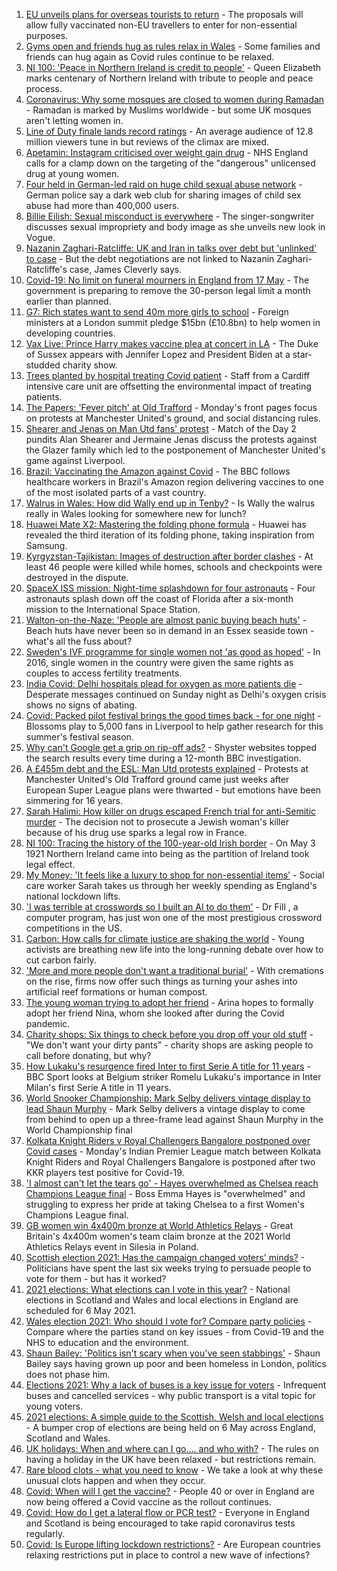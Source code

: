1. [EU unveils plans for overseas tourists to return](https://www.bbc.co.uk/news/world-europe-56970398) - The proposals will allow fully vaccinated non-EU travellers to enter for non-essential purposes.
2. [Gyms open and friends hug as rules relax in Wales](https://www.bbc.co.uk/news/uk-wales-56929301) - Some families and friends can hug again as Covid rules continue to be relaxed.
3. [NI 100: 'Peace in Northern Ireland is credit to people'](https://www.bbc.co.uk/news/uk-northern-ireland-56966270) - Queen Elizabeth marks centenary of Northern Ireland with tribute to people and peace process.
4. [Coronavirus: Why some mosques are closed to women during Ramadan](https://www.bbc.co.uk/news/uk-56937289) - Ramadan is marked by Muslims worldwide - but some UK mosques aren't letting women in.
5. [Line of Duty finale lands record ratings](https://www.bbc.co.uk/news/entertainment-arts-56945425) - An average audience of 12.8 million viewers tune in but reviews of the climax are mixed.
6. [Apetamin: Instagram criticised over weight gain drug](https://www.bbc.co.uk/news/health-56930654) - NHS England calls for a clamp down on the targeting of the "dangerous" unlicensed drug at young women.
7. [Four held in German-led raid on huge child sexual abuse network](https://www.bbc.co.uk/news/world-europe-56969414) - German police say a dark web club for sharing images of child sex abuse had more than 400,000 users.
8. [Billie Eilish: Sexual misconduct is everywhere](https://www.bbc.co.uk/news/entertainment-arts-56969187) - The singer-songwriter discusses sexual impropriety and body image as she unveils new look in Vogue.
9. [Nazanin Zaghari-Ratcliffe: UK and Iran in talks over debt but 'unlinked' to case](https://www.bbc.co.uk/news/uk-56969519) - But the debt negotiations are not linked to Nazanin Zaghari-Ratcliffe's case, James Cleverly says.
10. [Covid-19: No limit on funeral mourners in England from 17 May](https://www.bbc.co.uk/news/uk-56966731) - The government is preparing to remove the 30-person legal limit a month earlier than planned.
11. [G7: Rich states want to send 40m more girls to school](https://www.bbc.co.uk/news/uk-56965963) - Foreign ministers at a London summit pledge $15bn (£10.8bn) to help women in developing countries.
12. [Vax Live: Prince Harry makes vaccine plea at concert in LA](https://www.bbc.co.uk/news/world-us-canada-56969294) - The Duke of Sussex appears with Jennifer Lopez and President Biden at a star-studded charity show.
13. [Trees planted by hospital treating Covid patient](https://www.bbc.co.uk/news/science-environment-56944931) - Staff from a Cardiff intensive care unit are offsetting the environmental impact of treating patients.
14. [The Papers: 'Fever pitch' at Old Trafford](https://www.bbc.co.uk/news/blogs-the-papers-56967159) - Monday's front pages focus on protests at Manchester United's ground, and social distancing rules.
15. [Shearer and Jenas on Man Utd fans' protest](https://www.bbc.co.uk/sport/av/football/56967078) - Match of the Day 2 pundits Alan Shearer and Jermaine Jenas discuss the protests against the Glazer family which led to the postponement of Manchester United's game against Liverpool.
16. [Brazil: Vaccinating the Amazon against Covid](https://www.bbc.co.uk/news/world-latin-america-56949409) - The BBC follows healthcare workers in Brazil's Amazon region delivering vaccines to one of the most isolated parts of a vast country.
17. [Walrus in Wales: How did Wally end up in Tenby?](https://www.bbc.co.uk/news/uk-wales-56943032) - Is Wally the walrus really in Wales looking for somewhere new for lunch?
18. [Huawei Mate X2: Mastering the folding phone formula](https://www.bbc.co.uk/news/technology-56945791) - Huawei has revealed the third iteration of its folding phone, taking inspiration from Samsung.
19. [Kyrgyzstan-Tajikistan: Images of destruction after border clashes](https://www.bbc.co.uk/news/world-asia-56963998) - At least 46 people were killed while homes, schools and checkpoints were destroyed in the dispute.
20. [SpaceX ISS mission: Night-time splashdown for four astronauts](https://www.bbc.co.uk/news/world-56962932) - Four astronauts splash down off the coast of Florida after a six-month mission to the International Space Station.
21. [Walton-on-the-Naze: 'People are almost panic buying beach huts'](https://www.bbc.co.uk/news/uk-england-essex-56901720) - Beach huts have never been so in demand in an Essex seaside town - what's all the fuss about?
22. [Sweden's IVF programme for single women not 'as good as hoped'](https://www.bbc.co.uk/news/world-europe-56859427) - In 2016, single women in the country were given the same rights as couples to access fertility treatments.
23. [India Covid: Delhi hospitals plead for oxygen as more patients die](https://www.bbc.co.uk/news/world-asia-india-56940595) - Desperate messages continued on Sunday night as Delhi's oxygen crisis shows no signs of abating.
24. [Covid: Packed pilot festival brings the good times back - for one night](https://www.bbc.co.uk/news/entertainment-arts-56962231) - Blossoms play to 5,000 fans in Liverpool to help gather research for this summer's festival season.
25. [Why can't Google get a grip on rip-off ads?](https://www.bbc.co.uk/news/technology-56886957) - Shyster websites topped the search results every time during a 12-month BBC investigation.
26. [A £455m debt and the ESL: Man Utd protests explained](https://www.bbc.co.uk/sport/football/56966096) - Protests at Manchester United's Old Trafford ground came just weeks after European Super League plans were thwarted - but emotions have been simmering for 16 years.
27. [Sarah Halimi: How killer on drugs escaped French trial for anti-Semitic murder](https://www.bbc.co.uk/news/world-europe-56929040) - The decision not to prosecute a Jewish woman's killer because of his drug use sparks a legal row in France.
28. [NI 100: Tracing the history of the 100-year-old Irish border](https://www.bbc.co.uk/news/uk-northern-ireland-56806404) - On May 3 1921 Northern Ireland came into being as the partition of Ireland took legal effect.
29. [My Money: 'It feels like a luxury to shop for non-essential items'](https://www.bbc.co.uk/news/business-56929552) - Social care worker Sarah takes us through her weekly spending as England's national lockdown lifts.
30. ['I was terrible at crosswords so I built an AI to do them'](https://www.bbc.co.uk/news/technology-56934716) - Dr Fill , a computer program, has just won one of the most prestigious crossword competitions in the US.
31. [Carbon: How calls for climate justice are shaking the world](https://www.bbc.co.uk/news/science-environment-56941979) - Young activists are breathing new life into the long-running debate over how to cut carbon fairly.
32. ['More and more people don't want a traditional burial'](https://www.bbc.co.uk/news/business-56926819) - With cremations on the rise, firms now offer such things as turning your ashes into artificial reef formations or human compost.
33. [The young woman trying to adopt her friend](https://www.bbc.co.uk/news/world-europe-56919234) - Arina hopes to formally adopt her friend Nina, whom she looked after during the Covid pandemic.
34. [Charity shops: Six things to check before you drop off your old stuff](https://www.bbc.co.uk/news/uk-56842698) - "We don't want your dirty pants" - charity shops are asking people to call before donating, but why?
35. [How Lukaku's resurgence fired Inter to first Serie A title for 11 years](https://www.bbc.co.uk/sport/football/56966749) - BBC Sport looks at Belgium striker Romelu Lukaku's importance in Inter Milan's first Serie A title in 11 years.
36. [World Snooker Championship: Mark Selby delivers vintage display to lead Shaun Murphy](https://www.bbc.co.uk/sport/snooker/56964742) - Mark Selby delivers a vintage display to come from behind to open up a three-frame lead against Shaun Murphy in the World Championship final
37. [Kolkata Knight Riders v Royal Challengers Bangalore postponed over Covid cases](https://www.bbc.co.uk/sport/cricket/56969403) - Monday's Indian Premier League match between Kolkata Knight Riders and Royal Challengers Bangalore is postponed after two KKR players test positive for Covid-19.
38. ['I almost can't let the tears go' - Hayes overwhelmed as Chelsea reach Champions League final](https://www.bbc.co.uk/sport/football/56965320) - Boss Emma Hayes is "overwhelmed" and struggling to express her pride at taking Chelsea to a first Women's Champions League final.
39. [GB women win 4x400m bronze at World Athletics Relays](https://www.bbc.co.uk/sport/athletics/56967133) - Great Britain's 4x400m women's team claim bronze at the 2021 World Athletics Relays event in Silesia in Poland.
40. [Scottish election 2021: Has the campaign changed voters' minds?](https://www.bbc.co.uk/news/uk-scotland-scotland-politics-56969880) - Politicians have spent the last six weeks trying to persuade people to vote for them - but has it worked?
41. [2021 elections: What elections can I vote in this year?](https://www.bbc.co.uk/news/56129210) - National elections in Scotland and Wales and local elections in England are scheduled for 6 May 2021.
42. [Wales election 2021: Who should I vote for? Compare party policies](https://www.bbc.co.uk/news/uk-wales-politics-56499726) - Compare where the parties stand on key issues - from Covid-19 and the NHS to education and the environment.
43. [Shaun Bailey: 'Politics isn't scary when you've seen stabbings'](https://www.bbc.co.uk/news/uk-england-london-56913497) - Shaun Bailey says having grown up poor and been homeless in London, politics does not phase him.
44. [Elections 2021: Why a lack of buses is a key issue for voters](https://www.bbc.co.uk/news/uk-england-56827739) - Infrequent buses and cancelled services - why public transport is a vital topic for young voters.
45. [2021 elections: A simple guide to the Scottish, Welsh and local elections](https://www.bbc.co.uk/news/uk-politics-56286643) - A bumper crop of elections are being held on 6 May across England, Scotland and Wales.
46. [UK holidays: When and where can I go.... and who with?](https://www.bbc.co.uk/news/explainers-52646738) - The rules on having a holiday in the UK have been relaxed - but restrictions remain.
47. [Rare blood clots - what you need to know](https://www.bbc.co.uk/news/health-56674796) - We take a look at why these unusual clots happen and when they occur.
48. [Covid: When will I get the vaccine?](https://www.bbc.co.uk/news/health-55045639) - People 40 or over in England are now being offered a Covid vaccine as the rollout continues.
49. [Covid: How do I get a lateral flow or PCR test?](https://www.bbc.co.uk/news/health-51943612) - Everyone in England and Scotland is being encouraged to take rapid coronavirus tests regularly.
50. [Covid: Is Europe lifting lockdown restrictions?](https://www.bbc.co.uk/news/explainers-53640249) - Are European countries relaxing restrictions put in place to control a new wave of infections?
